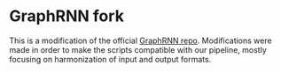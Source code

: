 # GraphRNN fork

This is a modification of the official
[GraphRNN repo](https://github.com/snap-stanford/GraphRNN).  Modifications were
made in order to make the scripts compatible with our pipeline, mostly focusing
on harmonization of input and output formats.
